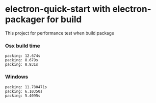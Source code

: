 # electron-quick-start with electron-packager for build

This project for performance test when build package

### Osx build time

```
packing: 12.674s
packing: 8.679s
packing: 8.831s
```

### Windows

```
packing: 11.780471s
packing: 6.10350s
packing: 5.4095s
```
